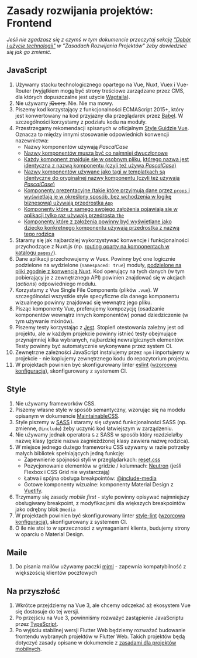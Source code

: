 # Zasady rozwijania projektów: Frontend

*Jeśli nie zgadzasz się z czymś w tym dokumencie przeczytaj sekcję ["Dobór i użycie technologii"](project_development.md#dobór-i-użycie-technologii) w "Zasadach Rozwijania Projektów" żeby dowiedzieć się jak go zmienić.*

## JavaScript 
1. Używamy stacku technologicznego opartego na Vue, Nuxt, Vuex i Vue-Router (wyjątkiem mogą być strony treściowe zarządzane przez CMS, dla których dopuszczalne jest użycie [Wagtaila](https://wagtail.io/)).
1. Nie używamy <strike>jQuery</strike>. Nie. Nie ma mowy.
2. Piszemy kod korzystający z funkcjonalności ECMAScript 2015+, który jest konwertowany na kod przyjazny dla przeglądarek przez [Babel](https://babeljs.io/). W szczególności korzystamy z podziału kodu na moduły.
3. Przestrzegamy rekomendacji spisanych w oficjalnym [Style Guidzie Vue](https://vuejs.org/v2/style-guide/). Oznacza to między innymi stosowanie odpowiednich konwencji nazewnictwa:
    * Nazwy komponentów używają *PascalCase*
    * [Nazwy komponentów muszą być co najmniej dwuczłonowe](https://vuejs.org/v2/style-guide/#Multi-word-component-names-essential)
    * [Każdy komponent znajduje się w osobnym pliku](https://vuejs.org/v2/style-guide/#Single-file-component-filename-casing-strongly-recommended), [którego nazwa jest identyczna z nazwą komponentu (czyli też używa *PascalCase*)](https://vuejs.org/v2/style-guide/#Single-file-component-filename-casing-strongly-recommended)
    * [Nazwy komponentów używane jako tagi w templatkach są identyczne do oryginalnej nazwy komponentu (czyli też używają *PascalCase*)](https://vuejs.org/v2/style-guide/#Component-name-casing-in-templates-strongly-recommended)
    * [Komponenty prezentacyjne (takie które przyjmują dane przez `props` i wyświetlają je w określony sposób, bez wchodzenia w logikę biznesową) używają przedrostka `App`](https://vuejs.org/v2/style-guide/#Base-component-names-strongly-recommended)
    * [Komponenty które z samego swojego założenia pojawiają się w aplikacji tylko raz używają przedrosta `The`](https://vuejs.org/v2/style-guide/#Single-instance-component-names-strongly-recommended)
    * [Komponenty które z założenia powinny być wyświetlane jako dziecko konkretnego komponentu używają przedrostka z nazwą tego rodzica](https://vuejs.org/v2/style-guide/#Tightly-coupled-component-names-strongly-recommended)
4. Staramy się jak najbardziej wykorzystywać konwencje i funkcjonalności przychodzące z Nuxt.js (np. [routing oparty na komponentach w katalogu `pages/`](https://nuxtjs.org/guide/routing)).
3. Dane aplikacji przechowujemy w Vuex. Powinny być one logicznie podzielone na wydzielone (`namespaced: true`) moduły, [podzielone na pliki zgodnie z konwencją Nuxt](https://nuxtjs.org/guide/modules). Kod operujący na tych danych (w tym pobierający je z zewnętrznego API) powinien znajdować się w akcjach (*actions*) odpowiedniego modułu.
4. Korzystamy z Vue Single File Components (plików `.vue`). W szczególności wszystkie style specyficzne dla danego komponentu wizualnego powinny znajdować się wewnątrz jego pliku.
5. Pisząc komponenty Vue, preferujemy kompozycję (osadzanie komponentów wewnątrz innych komponentów) ponad dziedziczenie (w tym używanie mixinów).
6. Piszemy testy korzystając z [Jest](https://jestjs.io/). Stopień otestowania zależny jest od projektu, ale w każdym projekcie powinny istnieć testy obejmujące przynajmniej kilka wybranych, najbardziej newralgicznych elementów. Testy powinny być automatycznie wykonywane przez system CI. 
7. Zewnętrzne zależności JavaScript instalujemy przez `npm` i inportujemy w projekcie - nie kopiujemy zewnętrznego kodu do repozytorium projektu.
8. W projektach powinien być skonfigurowany linter [eslint](https://eslint.org/) ([wzorcowa konfiguracja](https://github.com/EE/generator-ee/blob/develop/%7B%7Bcookiecutter.project_slug%7D%7D/.eslintrc.yml)), skonfigurowany z systemem CI.


## Style
1. Nie używamy frameworków CSS.
2. Piszemy własne style w sposób semantyczny, wzorując się na modelu opisanym w dokumencie [MaintainableCSS](https://maintainablecss.com/). 
3. Style piszemy w [SASS](https://sass-lang.com/) i staramy się używać funkcjonalności SASS (np. zmienne, `@include`) żeby uczynić kod łatwiejszym w zarządzeniu.
4. Nie używamy jednak operatora `&` z SASS w sposób który rozdzielałby nazwę klasy (gdzie nazwa zagnieżdżonej klasy zawiera nazwę rodzica).
5. W miejsce jednego dużego frameworku CSS używamy w razie potrzeby małych bibliotek spełniających jedną funkcję:
    * Zapewnienie spójności styli w przeglądarkach: [reset.css](https://www.npmjs.com/package/reset-css)
    * Pozycjonowanie elementów w gridzie / kolumnach: [Neutron](http://neutroncss.com/) (jeśli Flexbox i CSS Grid nie wystarczają)
    * Łatwa i spójna obsługa breakpointów: [@include-media](https://include-media.com/)
    * Gotowe komponenty wizualne: komponenty Material Design z [Vuetify](https://vuetifyjs.com/en/).
6. Trzymamy się zasady *mobile first* - style powinny opisywać najmniejszy obsługiwany breakpoint, z modyfikacjami dla większych breakpointów jako odrębny blok `@media`
7. W projektach powinien być skonfigurowany linter [style-lint](https://stylelint.io/) ([wzorcowa konfiguracja](https://github.com/EE/generator-ee/blob/develop/%7B%7Bcookiecutter.project_slug%7D%7D/.stylelintrc)), skonfigurowany z systemem CI.
8. O ile nie stoi to w sprzeczności z wymaganiami klienta, budujemy strony w oparciu o Material Design.

## Maile
1. Do pisania mailów używamy paczki [mjml](https://mjml.io/) - zapewnia kompatybilność z większością klientów pocztowych

## Na przyszłość
1. Wkrótce przejdziemy na Vue 3, ale chcemy odczekać aż ekosystem Vue się dostosuje do tej wersji.
1. Po przejściu na Vue 3, powinniśmy rozważyć zastąpienie JavaScriptu przez [TypeScript](https://www.typescriptlang.org/).
2. Po wyjściu stabilnej wersji Flutter Web będziemy rozważać budowanie frontendu wybranych projektów w Flutter Web. Takich projektów będą dotyczyć zasady opisane w dokumencie z [zasadami dla projektów mobilnych](project_development_mobile.md).
